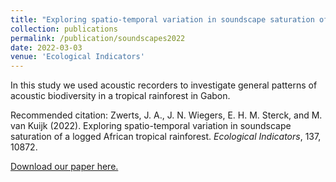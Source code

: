 ```yaml
---
title: "Exploring spatio-temporal variation in soundscape saturation of a logged African tropical rainforest"
collection: publications
permalink: /publication/soundscapes2022
date: 2022-03-03
venue: 'Ecological Indicators'
---
```


In this study we used acoustic recorders to investigate general patterns of acoustic biodiversity in a tropical rainforest in Gabon.<br/> 

Recommended citation: Zwerts, J. A., J. N. Wiegers, E. H. M. Sterck, and M. van Kuijk (2022). Exploring spatio-temporal variation in soundscape saturation of a logged African tropical rainforest. *Ecological Indicators*, 137, 10872.<br/> 

[Download our paper here.](http://jnwiegers.github.io/files/Zwerts2022.pdf)
